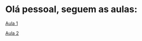# Olá pessoal, seguem as aulas:

[Aula 1](https://www.canva.com/design/DAG19t_FXAs/c0wWivu7eckBBPIVY93FqQ/edit?utm_content=DAG19t_FXAs&utm_campaign=designshare&utm_medium=link2&utm_source=sharebutton)

[Aula 2](https://www.canva.com/design/DAG2bhTwcy4/7QoZpj0lV1VAWAAaQfKrwA/edit?utm_content=DAG2bhTwcy4&utm_campaign=designshare&utm_medium=link2&utm_source=sharebutton)
